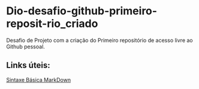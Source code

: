 # Dio-desafio-github-primeiro-reposit-rio_criado
Desafio de Projeto com a criação do Primeiro repositório de acesso livre ao Github pessoal.

## Links úteis:
[Sintaxe Básica MarkDown](https://www.markdownguide.org/)
